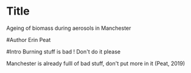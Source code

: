 # Title 
Ageing of biomass during aerosols in Manchester

#Author 
Erin Peat

#Intro
Burning stuff is bad ! Don't do it please

Manchester is already fulll of bad stuff, don't put more in it (Peat, 2019)

